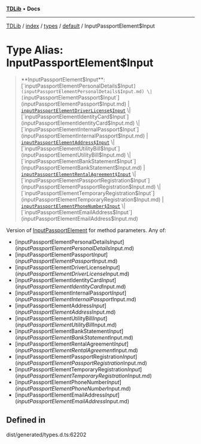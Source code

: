 [**TDLib**](../../../../../../README.md) • **Docs**

***

[TDLib](../../../../../../modules.md) / [index](../../../../../README.md) / [types](../../../README.md) / [default](../README.md) / InputPassportElement$Input

# Type Alias: InputPassportElement$Input

> **InputPassportElement$Input**: [`inputPassportElementPersonalDetails$Input`](inputPassportElementPersonalDetails$Input.md) \| [`inputPassportElementPassport$Input`](inputPassportElementPassport$Input.md) \| [`inputPassportElementDriverLicense$Input`](inputPassportElementDriverLicense$Input.md) \| [`inputPassportElementIdentityCard$Input`](inputPassportElementIdentityCard$Input.md) \| [`inputPassportElementInternalPassport$Input`](inputPassportElementInternalPassport$Input.md) \| [`inputPassportElementAddress$Input`](inputPassportElementAddress$Input.md) \| [`inputPassportElementUtilityBill$Input`](inputPassportElementUtilityBill$Input.md) \| [`inputPassportElementBankStatement$Input`](inputPassportElementBankStatement$Input.md) \| [`inputPassportElementRentalAgreement$Input`](inputPassportElementRentalAgreement$Input.md) \| [`inputPassportElementPassportRegistration$Input`](inputPassportElementPassportRegistration$Input.md) \| [`inputPassportElementTemporaryRegistration$Input`](inputPassportElementTemporaryRegistration$Input.md) \| [`inputPassportElementPhoneNumber$Input`](inputPassportElementPhoneNumber$Input.md) \| [`inputPassportElementEmailAddress$Input`](inputPassportElementEmailAddress$Input.md)

Version of [InputPassportElement](InputPassportElement.md) for method parameters.
Any of:
- [inputPassportElementPersonalDetails$Input](inputPassportElementPersonalDetails$Input.md)
- [inputPassportElementPassport$Input](inputPassportElementPassport$Input.md)
- [inputPassportElementDriverLicense$Input](inputPassportElementDriverLicense$Input.md)
- [inputPassportElementIdentityCard$Input](inputPassportElementIdentityCard$Input.md)
- [inputPassportElementInternalPassport$Input](inputPassportElementInternalPassport$Input.md)
- [inputPassportElementAddress$Input](inputPassportElementAddress$Input.md)
- [inputPassportElementUtilityBill$Input](inputPassportElementUtilityBill$Input.md)
- [inputPassportElementBankStatement$Input](inputPassportElementBankStatement$Input.md)
- [inputPassportElementRentalAgreement$Input](inputPassportElementRentalAgreement$Input.md)
- [inputPassportElementPassportRegistration$Input](inputPassportElementPassportRegistration$Input.md)
- [inputPassportElementTemporaryRegistration$Input](inputPassportElementTemporaryRegistration$Input.md)
- [inputPassportElementPhoneNumber$Input](inputPassportElementPhoneNumber$Input.md)
- [inputPassportElementEmailAddress$Input](inputPassportElementEmailAddress$Input.md)

## Defined in

dist/generated/types.d.ts:62202
